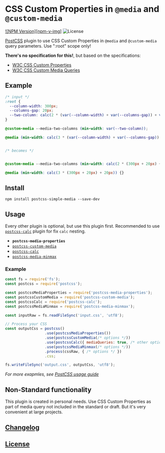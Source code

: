 # CSS Custom Properties in `@media` and `@custom-media`

[![NPM Version][npm-v-img]][npm-url]
![License][license-img]

[PostCSS][postcss] plugin to use CSS Custom Properties in `@media` and `@custom-media` query parameters. Use ":root" scope only!

**There's no specification for this!**, but based on the specifications:
- [W3C CSS Custom Properties](https://www.w3.org/TR/css-variables-1/)
- [W3C CSS Custom Media Queries](https://www.w3.org/TR/mediaqueries-4/)

## Example

```css
/* input */
:root {
  --column-width: 300px;
  --columns-gap: 20px;
  --two-column: calc(2 * (var(--column-width) + var(--columns-gap)) + var(--columns-gap));
}

@custom-media --media-two-columns (min-width: var(--two-column));

@media (min-width: calc(3 * (var(--column-width) + var(--columns-gap)) + var(--columns-gap))) {}


/* becomes */


@custom-media --media-two-columns (min-width: calc(2 * (300px + 20px) + 20px));

@media (min-width: calc(3 * (300px + 20px) + 20px)) {}
```

## Install

`npm install postcss-simple-media --save-dev`

## Usage

Every other plugin is optional, but use this plugin first.
Recommended to use [`postcss-calc`][postcss-calc] plugin for fix `calc` nesting.

- **`postcss-media-properties`**
- [`postcss-custom-media`][postcss-custom-media]
- [`postcss-calc`][postcss-calc]
- [`postcss-media-minmax`][postcss-media-minmax]

### Example

```js
const fs = require('fs');
const postcss = require('postcss');

const postcssMediaProperties = require('postcss-media-properties');
const postcssCustomMedia = require('postcss-custom-media');
const postcssCalc = require('postcss-calc');
const postcssMediaMinmax = require('postcss-media-minmax');

const inputRaw = fs.readFileSync('input.css', 'utf8');

// Process your CSS
const outputCss = postcss()
                  .use(postcssMediaProperties())
                  .use(postcssCustomMedia(/* options */))
                  .use(postcssCalc({ mediaQueries: true, /* other options */}))
                  .use(postcssMediaMinmax(/* options */))
                  .process(cssRaw, { /* options */ })
                  .css;

fs.writeFileSync('output.css', outputCss, 'utf8');
```

*For more exapmles, see* [*PostCSS usage guide*][postcss]

## Non-Standard functionality
This plugin is created in personal needs. Use CSS Custom Properties as part of media query not included in the standard or draft. But it's very convenient at large projects.

## [Changelog](CHANGELOG.md)

## [License](LICENSE)

[postcss]:              https://github.com/postcss/postcss
[postcss-calc]:         https://github.com/postcss/postcss-calc
[postcss-custom-media]: https://github.com/postcss/postcss-custom-media
[postcss-media-minmax]: https://github.com/postcss/postcss-media-minmax

[npm-url]: https://www.npmjs.com/package/postcss-media-properties
[npm-img]: https://img.shields.io/npm/v/postcss-media-properties.svg

[license-img]: https://img.shields.io/github/license/wisdman/postcss-media-properties.svg
